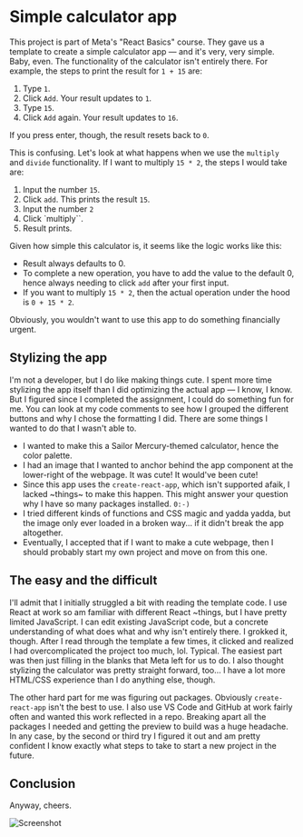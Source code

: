 
# Simple calculator app 

This project is part of Meta's "React Basics" course. They gave us a template to create a simple calculator app — and it's very, very simple. Baby, even. The functionality of the calculator isn't entirely there. For example, the steps to print the result for `1 + 15` are: 

1. Type `1`.
2. Click `Add`. Your result updates to `1`.
3. Type `15`.
4. Click `Add` again. Your result updates to `16`. 

If you press enter, though, the result resets back to `0`.

This is confusing. Let's look at what happens when we use the `multiply` and `divide` functionality. If I want to multiply `15 * 2`, the steps I would take are: 

1. Input the number `15`.
2. Click `add`. This prints the result `15`. 
3. Input the number `2`
4. Click `multiply``.
5. Result prints. 

Given how simple this calculator is, it seems like the logic works like this:

* Result always defaults to 0. 
* To complete a new operation, you have to add the value to the default 0, hence always needing to click `add` after your first input. 
* If you want to multiply `15 * 2`, then the actual operation under the hood is `0 + 15 * 2`.

Obviously, you wouldn't want to use this app to do something financially urgent.

## Stylizing the app

I'm not a developer, but I do like making things cute. I spent more time stylizing the app itself than I did optimizing the actual app —  I know, I know. But I figured since I completed the assignment, I could do something fun for me. You can look at my code comments to see how I grouped the different buttons and why I chose the formatting I did. There are some things I wanted to do that I wasn't able to.

* I wanted to make this a Sailor Mercury-themed calculator, hence the color palette.
* I had an image that I wanted to anchor behind the app component at the lower-right of the webpage. It was cute! It would've been cute! 
* Since this app uses the `create-react-app`, which isn't supported afaik, I lacked ~things~ to make this happen. This might answer your question why I have so many packages installed. `0:-)`
* I tried different kinds of functions and CSS magic and yadda yadda, but the image only ever loaded in a broken way... if it didn't break the app altogether.
* Eventually, I accepted that if I want to make a cute webpage, then I should probably start my own project and move on from this one. 

## The easy and the difficult

I'll admit that I initially struggled a bit with reading the template code. I use React at work so am familiar with different React ~things, but I have pretty limited JavaScript. I can edit existing JavaScript code, but a concrete understanding of what does what and why isn't entirely there. I grokked it, though. After I read through the template a few times, it clicked and realized I had overcomplicated the project too much, lol. Typical. The easiest part was then just filling in the blanks that Meta left for us to do. I also thought stylizing the calculator was pretty straight forward, too... I have a lot more HTML/CSS experience than I do anything else, though.

The other hard part for me was figuring out packages. Obviously `create-react-app` isn't the best to use. I also use VS Code and GitHub at work fairly often and wanted this work reflected in a repo. Breaking apart all the packages I needed and getting the preview to build was a huge headache. In any case, by the second or third try I figured it out and am pretty confident I know exactly what steps to take to start a new project in the future. 

## Conclusion

Anyway, cheers.

![Screenshot](screenshot.png)
